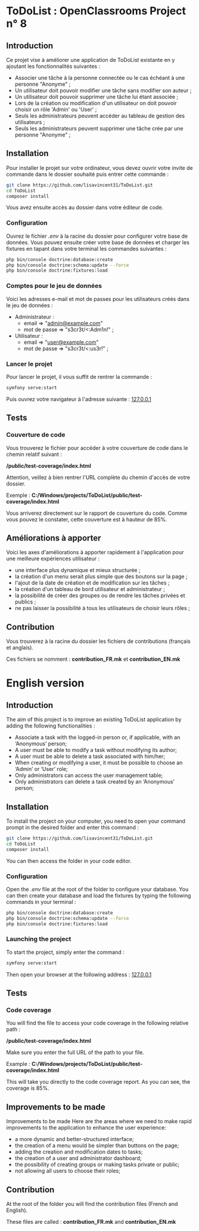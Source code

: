# ToDoList : OpenClassrooms Project n° 8

## Introduction

Ce projet vise à améliorer une application de ToDoList existante en y ajoutant les fonctionnalités suivantes :

- Associer une tâche à la personne connectée ou le cas échéant à une personne "Anonyme" ;
- Un utilisateur doit pouvoir modifier une tâche sans modifier son auteur ;
- Un utilisateur doit pouvoir supprimer une tâche lui étant associée ;
- Lors de la création ou modification d'un utilisateur on doit pouvoir choisir un rôle 'Admin' ou 'User' ;
- Seuls les administrateurs peuvent accéder au tableau de gestion des utilisateurs ;
- Seuls les administrateurs peuvent supprimer une tâche crée par une personne "Anonyme" ;

## Installation

Pour installer le projet sur votre ordinateur, vous devez ouvrir votre invite de commande dans le dossier souhaité puis entrer cette commande :

```bash
git clone https://github.com/lisavincent31/ToDoList.git
cd ToDoList
composer install
```

Vous avez ensuite accès au dossier dans votre éditeur de code.

### Configuration

Ouvrez le fichier *.env* à la racine du dossier pour configurer votre base de données.
Vous pouvez ensuite créer votre base de données et charger les fixtures en tapant dans votre terminal les commandes suivantes : 

```bash
php bin/console doctrine:database:create
php bin/console doctrine:schema:update --force
php bin/console doctrine:fixtures:load
```
### Comptes pour le jeu de données

Voici les adresses e-mail et mot de passes pour les utilisateurs créés dans le jeu de données :

- Administrateur : 
    - email => "admin@example.com" 
    - mot de passe => "s3cr3t/<:Adm1n!" ;
- Utilisateur : 
    - email => "user@example.com"
    - mot de passe => "s3cr3t/<:us3r!" ;

### Lancer le projet

Pour lancer le projet, il vous suffit de rentrer la commande : 

```bash
symfony serve:start
```

Puis ouvrez votre navigateur à l'adresse suivante : [127.0.0.1](http://127.0.0.1:8000/)

## Tests

### Couverture de code

Vous trouverez le fichier pour accéder à votre couverture de code dans le chemin relatif suivant : 

**/public/test-coverage/index.html**

Attention, veillez à bien rentrer l'URL complète du chemin d'accès de votre dossier.

Exemple : **C:/Windows/projects/ToDoList/public/test-coverage/index.html**

Vous arriverez directement sur le rapport de couverture du code. Comme vous pouvez le constater, cette couverture est à hauteur de 85%.

## Améliorations à apporter

Voici les axes d'améliorations à apporter rapidement à l'application pour une meilleure expériences utilisateur : 

- une interface plus dynamique et mieux structurée ;
- la création d'un menu serait plus simple que des boutons sur la page ;
- l'ajout de la date de création et de modification sur les tâches ;
- la création d'un tableau de bord utilisateur et administrateur ;
- la possibilité de créer des groupes ou de rendre les tâches privées et publics ;
- ne pas laisser la possibilité à tous les utilisateurs de choisir leurs rôles ;

## Contribution

Vous trouverez à la racine du dossier les fichiers de contributions (français et anglais).

Ces fichiers se nomment : **contribution_FR.mk** et **contribution_EN.mk**

# English version

## Introduction

The aim of this project is to improve an existing ToDoList application by adding the following functionalities :

- Associate a task with the logged-in person or, if applicable, with an ‘Anonymous’ person;
- A user must be able to modify a task without modifying its author;
- A user must be able to delete a task associated with him/her;
- When creating or modifying a user, it must be possible to choose an ‘Admin’ or ‘User’ role;
- Only administrators can access the user management table;
- Only administrators can delete a task created by an ‘Anonymous’ person;

## Installation

To install the project on your computer, you need to open your command prompt in the desired folder and enter this command :

```bash
git clone https://github.com/lisavincent31/ToDoList.git
cd ToDoList
composer install
```

You can then access the folder in your code editor.

### Configuration

Open the *.env* file at the root of the folder to configure your database. You can then create your database and load the fixtures by typing the following commands in your terminal :

```bash
php bin/console doctrine:database:create
php bin/console doctrine:schema:update --force
php bin/console doctrine:fixtures:load
```

### Launching the project

To start the project, simply enter the command : 

```bash
symfony serve:start
```

Then open your browser at the following address : [127.0.0.1](http://127.0.0.1:8000/)

## Tests

### Code coverage

You will find the file to access your code coverage in the following relative path : 

**/public/test-coverage/index.html**

Make sure you enter the full URL of the path to your file.

Example : **C:/Windows/projects/ToDoList/public/test-coverage/index.html**

This will take you directly to the code coverage report. As you can see, the coverage is 85%.

## Improvements to be made

Improvements to be made
Here are the areas where we need to make rapid improvements to the application to enhance the user experience:

- a more dynamic and better-structured interface;
- the creation of a menu would be simpler than buttons on the page;
- adding the creation and modification dates to tasks;
- the creation of a user and administrator dashboard;
- the possibility of creating groups or making tasks private or public;
- not allowing all users to choose their roles;

## Contribution

At the root of the folder you will find the contribution files (French and English).

These files are called : **contribution_FR.mk** and **contribution_EN.mk**